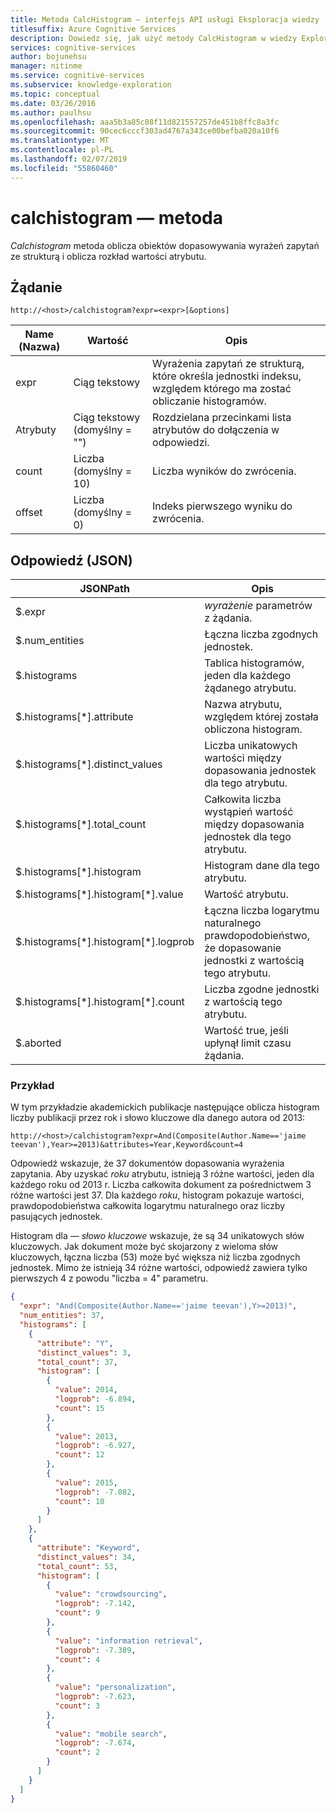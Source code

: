 ```yaml
---
title: Metoda CalcHistogram — interfejs API usługi Eksploracja wiedzy
titlesuffix: Azure Cognitive Services
description: Dowiedz się, jak użyć metody CalcHistogram w wiedzy Exploration Service (KES) interfejsu API.
services: cognitive-services
author: bojunehsu
manager: nitinme
ms.service: cognitive-services
ms.subservice: knowledge-exploration
ms.topic: conceptual
ms.date: 03/26/2016
ms.author: paulhsu
ms.openlocfilehash: aaa5b3a85c08f11d821557257de451b8ffc8a3fc
ms.sourcegitcommit: 90cec6cccf303ad4767a343ce00befba020a10f6
ms.translationtype: MT
ms.contentlocale: pl-PL
ms.lasthandoff: 02/07/2019
ms.locfileid: "55860460"
---
```

# <a name="calchistogram-method"></a>calchistogram — metoda
*Calchistogram* metoda oblicza obiektów dopasowywania wyrażeń zapytań ze strukturą i oblicza rozkład wartości atrybutu.

## <a name="request"></a>Żądanie
`http://<host>/calchistogram?expr=<expr>[&options]` 

Name (Nazwa)|Wartość|Opis
----|-----|-----------
expr | Ciąg tekstowy | Wyrażenia zapytań ze strukturą, które określa jednostki indeksu, względem którego ma zostać obliczanie histogramów.
Atrybuty | Ciąg tekstowy (domyślny = "") | Rozdzielana przecinkami lista atrybutów do dołączenia w odpowiedzi.
count   | Liczba (domyślny = 10) | Liczba wyników do zwrócenia.
offset  | Liczba (domyślny = 0) | Indeks pierwszego wyniku do zwrócenia.

## <a name="response-json"></a>Odpowiedź (JSON)
JSONPath | Opis
----|----
$.expr | *wyrażenie* parametrów z żądania.
$.num_entities | Łączna liczba zgodnych jednostek.
$.histograms |  Tablica histogramów, jeden dla każdego żądanego atrybutu.
$.histograms[\*].attribute | Nazwa atrybutu, względem której została obliczona histogram.
$.histograms[\*].distinct_values | Liczba unikatowych wartości między dopasowania jednostek dla tego atrybutu.
$.histograms[\*].total_count | Całkowita liczba wystąpień wartość między dopasowania jednostek dla tego atrybutu.
$.histograms[\*].histogram | Histogram dane dla tego atrybutu.
$.histograms[\*].histogram[\*].value | Wartość atrybutu.
$.histograms[\*].histogram[\*].logprob  | Łączna liczba logarytmu naturalnego prawdopodobieństwo, że dopasowanie jednostki z wartością tego atrybutu.
$.histograms[\*].histogram[\*].count    | Liczba zgodne jednostki z wartością tego atrybutu.
$.aborted | Wartość true, jeśli upłynął limit czasu żądania.

### <a name="example"></a>Przykład
W tym przykładzie akademickich publikacje następujące oblicza histogram liczby publikacji przez rok i słowo kluczowe dla danego autora od 2013:

`http://<host>/calchistogram?expr=And(Composite(Author.Name=='jaime teevan'),Year>=2013)&attributes=Year,Keyword&count=4`

Odpowiedź wskazuje, że 37 dokumentów dopasowania wyrażenia zapytania.  Aby uzyskać *roku* atrybutu, istnieją 3 różne wartości, jeden dla każdego roku od 2013 r.  Liczba całkowita dokument za pośrednictwem 3 różne wartości jest 37.  Dla każdego *roku*, histogram pokazuje wartości, prawdopodobieństwa całkowita logarytmu naturalnego oraz liczby pasujących jednostek.     

Histogram dla *— słowo kluczowe* wskazuje, że są 34 unikatowych słów kluczowych. Jak dokument może być skojarzony z wieloma słów kluczowych, łączna liczba (53) może być większa niż liczba zgodnych jednostek.  Mimo że istnieją 34 różne wartości, odpowiedź zawiera tylko pierwszych 4 z powodu "liczba = 4" parametru.

```json
{
  "expr": "And(Composite(Author.Name=='jaime teevan'),Y>=2013)",
  "num_entities": 37,
  "histograms": [
    {
      "attribute": "Y",
      "distinct_values": 3,
      "total_count": 37,
      "histogram": [
        {
          "value": 2014,
          "logprob": -6.894,
          "count": 15
        },
        {
          "value": 2013,
          "logprob": -6.927,
          "count": 12
        },
        {
          "value": 2015,
          "logprob": -7.082,
          "count": 10
        }
      ]
    },
    {
      "attribute": "Keyword",
      "distinct_values": 34,
      "total_count": 53,
      "histogram": [
        {
          "value": "crowdsourcing",
          "logprob": -7.142,
          "count": 9
        },
        {
          "value": "information retrieval",
          "logprob": -7.389,
          "count": 4
        },
        {
          "value": "personalization",
          "logprob": -7.623,
          "count": 3
        },
        {
          "value": "mobile search",
          "logprob": -7.674,
          "count": 2
        }
      ]
    }
  ]
}
``` 
